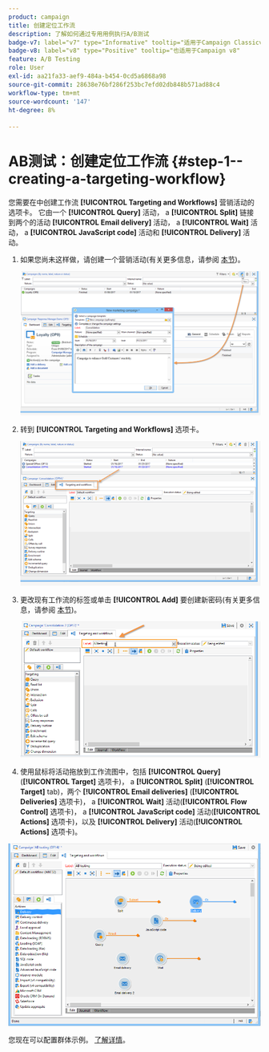 ```yaml
---
product: campaign
title: 创建定位工作流
description: 了解如何通过专用用例执行A/B测试
badge-v7: label="v7" type="Informative" tooltip="适用于Campaign Classicv7"
badge-v8: label="v8" type="Positive" tooltip="也适用于Campaign v8"
feature: A/B Testing
role: User
exl-id: aa21fa33-aef9-484a-b454-0cd5a6868a98
source-git-commit: 28638e76bf286f253bc7efd02db848b571ad88c4
workflow-type: tm+mt
source-wordcount: '147'
ht-degree: 8%

---
```


# AB测试：创建定位工作流 {#step-1--creating-a-targeting-workflow}

您需要在中创建工作流 **[!UICONTROL Targeting and Workflows]** 营销活动的选项卡。 它由一个 **[!UICONTROL Query]** 活动， a **[!UICONTROL Split]** 链接到两个的活动 **[!UICONTROL Email delivery]** 活动， a **[!UICONTROL Wait]** 活动， a **[!UICONTROL JavaScript code]** 活动和 **[!UICONTROL Delivery]** 活动。

1. 如果您尚未这样做，请创建一个营销活动(有关更多信息，请参阅 [本节](../../campaign/using/setting-up-marketing-campaigns.md#creating-a-campaign))。

   ![](assets/use_case_abtesting_targetwkfl_001.png)

1. 转到 **[!UICONTROL Targeting and Workflows]** 选项卡。

   ![](assets/use_case_abtesting_targetwkfl_002.png)

1. 更改现有工作流的标签或单击 **[!UICONTROL Add]** 要创建新密码(有关更多信息，请参阅 [本节](../../campaign/using/marketing-campaign-deliveries.md#selecting-the-target-population))。

   ![](assets/use_case_abtesting_targetwkfl_003.png)

1. 使用鼠标将活动拖放到工作流图中，包括 **[!UICONTROL Query]** (**[!UICONTROL Target]** 选项卡)， a **[!UICONTROL Split]** (**[!UICONTROL Target]** tab)，两个 **[!UICONTROL Email deliveries]** (**[!UICONTROL Deliveries]** 选项卡)， a **[!UICONTROL Wait]** 活动(**[!UICONTROL Flow Control]** 选项卡)， a **[!UICONTROL JavaScript code]** 活动(**[!UICONTROL Actions]** 选项卡)，以及 **[!UICONTROL Delivery]** 活动(**[!UICONTROL Actions]** 选项卡)。

![](assets/use_case_abtesting_targetwkfl_004.png)

您现在可以配置群体示例。 [了解详情](a-b-testing-uc-population-samples.md)。
